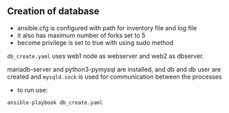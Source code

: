 ## Creation of database

- ansible.cfg is configured with path for inventory file and log file
- it also has maximum number of forks set to 5
- become privilege is set to true with using sudo method

`db_create.yaml` uses web1 node as webserver and web2 as dbserver. 

mariadb-server and python3-pymysql are installed, and db and db user are created and `mysqld.sock` is used for communication between the processes

- to run use:
```
ansible-playbook db_create.yaml
```